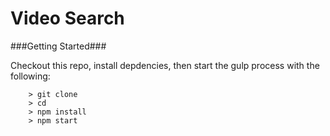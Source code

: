 # Video Search

###Getting Started###

Checkout this repo, install depdencies, then start the gulp process with the following:

```
	> git clone 
	> cd 
	> npm install
	> npm start
```



